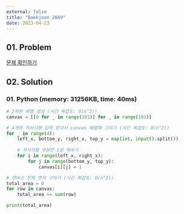 ```yaml
---
external: false
title: "Baekjoon 2669"
date: 2023-04-23
---
```


## 01. Problem

[문제 확인하기](https://www.acmicpc.net/problem/2669)

## 02. Solution

### 01. Python (memory: 31256KB, time: 40ms)

```Python
# 2차원 배열 생성 (시간 복잡도: O(n^2))
canvas = [[0 for _ in range(101)] for _ in range(101)]

# 4개의 직사각형 입력 받아서 canvas 배열에 그리기 (시간 복잡도: O(n^2))
for _ in range(4):
    left_x, bottom_y, right_x, top_y = map(int, input().split())
    
    # 직사각형 부분만 1로 채우기
    for i in range(left_x, right_x):
        for j in range(bottom_y, top_y):
            canvas[i][j] = 1

# 캔버스 전체 면적 구하기 (시간 복잡도: O(n^2))
total_area = 0
for row in canvas:
    total_area += sum(row)

print(total_area)
```

